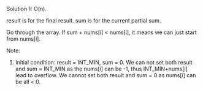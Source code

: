 Solution 1: O(n).

result is for the final result.
sum is for the current partial sum.

Go through the array. If sum + nums[i] < nums[i], it means we can just start from nums[i].

Note: 
1) Initial condition: result = INT_MIN, sum = 0.
We can not set both result and sum = INT_MIN as the nums[i] can be -1, thus INT_MIN+nums[i] lead to overflow.
We cannot set both result and sum = 0 as nums[i] can be all < 0.
 